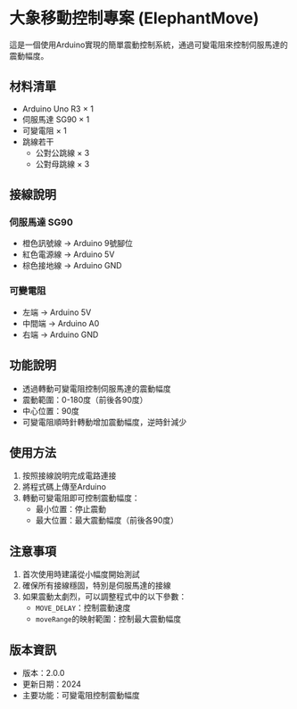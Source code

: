 # 大象移動控制專案 (ElephantMove)

這是一個使用Arduino實現的簡單震動控制系統，通過可變電阻來控制伺服馬達的震動幅度。

## 材料清單

- Arduino Uno R3 × 1
- 伺服馬達 SG90 × 1
- 可變電阻 × 1
- 跳線若干
  - 公對公跳線 × 3
  - 公對母跳線 × 3

## 接線說明

### 伺服馬達 SG90
- 橙色訊號線 → Arduino 9號腳位
- 紅色電源線 → Arduino 5V
- 棕色接地線 → Arduino GND

### 可變電阻
- 左端 → Arduino 5V
- 中間端 → Arduino A0
- 右端 → Arduino GND

## 功能說明

- 透過轉動可變電阻控制伺服馬達的震動幅度
- 震動範圍：0-180度（前後各90度）
- 中心位置：90度
- 可變電阻順時針轉動增加震動幅度，逆時針減少

## 使用方法

1. 按照接線說明完成電路連接
2. 將程式碼上傳至Arduino
3. 轉動可變電阻即可控制震動幅度：
   - 最小位置：停止震動
   - 最大位置：最大震動幅度（前後各90度）

## 注意事項

1. 首次使用時建議從小幅度開始測試
2. 確保所有接線穩固，特別是伺服馬達的接線
3. 如果震動太劇烈，可以調整程式中的以下參數：
   - `MOVE_DELAY`：控制震動速度
   - `moveRange`的映射範圍：控制最大震動幅度

## 版本資訊

- 版本：2.0.0
- 更新日期：2024
- 主要功能：可變電阻控制震動幅度 